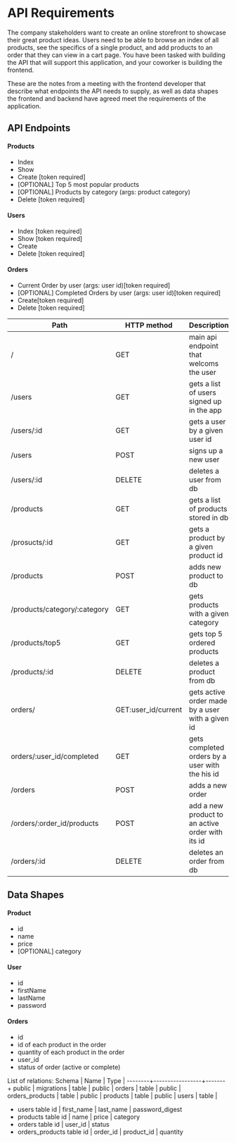 # API Requirements
The company stakeholders want to create an online storefront to showcase their great product ideas. Users need to be able to browse an index of all products, see the specifics of a single product, and add products to an order that they can view in a cart page. You have been tasked with building the API that will support this application, and your coworker is building the frontend.

These are the notes from a meeting with the frontend developer that describe what endpoints the API needs to supply, as well as data shapes the frontend and backend have agreed meet the requirements of the application. 

## API Endpoints
#### Products
- Index 
- Show
- Create [token required]
- [OPTIONAL] Top 5 most popular products 
- [OPTIONAL] Products by category (args: product category)
- Delete [token required]

#### Users
- Index [token required]
- Show [token required]
- Create
- Delete [token required]

#### Orders
- Current Order by user (args: user id)[token required]
- [OPTIONAL] Completed Orders by user (args: user id)[token required]
- Create[token required]
- Delete [token required]

|Path|HTTP method|Description|
|---|---|---|
|/|GET|main api endpoint that welcoms the user|
|/users|GET|gets a list of users signed up in the app|
|/users/:id|GET|gets a user by a given user id|
|/users|POST|signs up a new user|
|/users/:id|DELETE|deletes a user from db
|/products|GET|gets a list of products stored in db|
|/prosucts/:id|GET|gets a product by a given product id|
|/products|POST|adds new product to db|
|/products/category/:category|GET|gets products with a given category|
|/products/top5|GET|gets top 5 ordered products|
|/products/:id|DELETE|deletes a product from db
|orders/|GET:user_id/current|gets active order made by a user with a given id|
|orders/:user_id/completed|GET|gets completed orders by a user with the his id|
|/orders|POST|adds a new order|
|/orders/:order_id/products|POST|add a new product to an active order with its id|
|/orders/:id|DELETE|deletes an order from db

## Data Shapes
#### Product
-  id
- name
- price
- [OPTIONAL] category

#### User
- id
- firstName
- lastName
- password

#### Orders
- id
- id of each product in the order
- quantity of each product in the order
- user_id
- status of order (active or complete)

List of relations:
 Schema |      Name       | Type  |
--------+-----------------+-------+
 public | migrations      | table |
 public | orders          | table |
 public | orders_products | table |
 public | products        | table |
 public | users           | table |
 - users table
 id | first_name | last_name  | password_digest
- products table
 id |   name    | price | category
- orders table 
id | user_id |  status
- orders_products table
 id | order_id | product_id | quantity